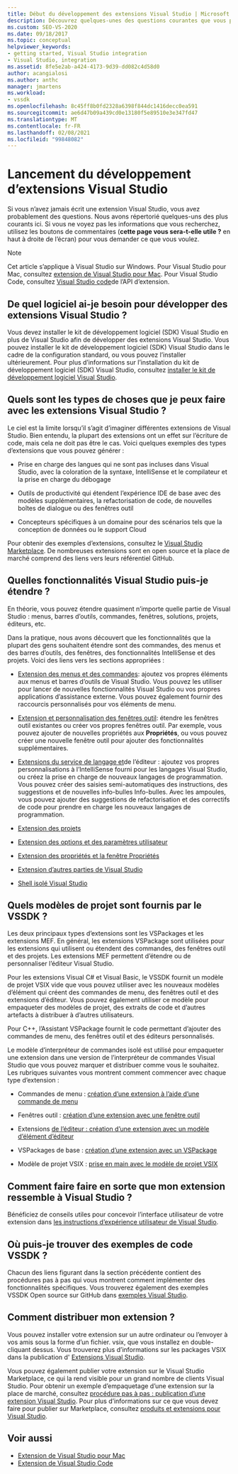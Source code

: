 ```yaml
---
title: Début du développement des extensions Visual Studio | Microsoft Docs
description: Découvrez quelques-unes des questions courantes que vous pouvez rencontrer lors du premier démarrage de l’écriture d’une extension Visual Studio.
ms.custom: SEO-VS-2020
ms.date: 09/18/2017
ms.topic: conceptual
helpviewer_keywords:
- getting started, Visual Studio integration
- Visual Studio, integration
ms.assetid: 8fe5e2ab-a424-4173-9d39-dd082c4d58d0
author: acangialosi
ms.author: anthc
manager: jmartens
ms.workload:
- vssdk
ms.openlocfilehash: 8c45ff8b0fd2328a6398f844dc1416decc0ea591
ms.sourcegitcommit: ae6d47b09a439cd0e13180f5e89510e3e347fd47
ms.translationtype: MT
ms.contentlocale: fr-FR
ms.lasthandoff: 02/08/2021
ms.locfileid: "99848082"
---
```

# <a name="starting-to-develop-visual-studio-extensions"></a>Lancement du développement d’extensions Visual Studio

Si vous n’avez jamais écrit une extension Visual Studio, vous avez probablement des questions. Nous avons répertorié quelques-uns des plus courants ici. Si vous ne voyez pas les informations que vous recherchez, utilisez les boutons de commentaires (**cette page vous sera-t-elle utile ?** en haut à droite de l’écran) pour vous demander ce que vous voulez.

> [!NOTE]
> Cet article s’applique à Visual Studio sur Windows. Pour Visual Studio pour Mac, consultez [extension de Visual Studio pour Mac](/visualstudio/mac/extending-visual-studio-mac). Pour Visual Studio Code, consultez [Visual Studio code](https://code.visualstudio.com/api)de l’API d’extension.

## <a name="what-software-do-i-need-to-develop-visual-studio-extensions"></a>De quel logiciel ai-je besoin pour développer des extensions Visual Studio ?

Vous devez installer le kit de développement logiciel (SDK) Visual Studio en plus de Visual Studio afin de développer des extensions Visual Studio. Vous pouvez installer le kit de développement logiciel (SDK) Visual Studio dans le cadre de la configuration standard, ou vous pouvez l’installer ultérieurement. Pour plus d’informations sur l’installation du kit de développement logiciel (SDK) Visual Studio, consultez [installer le kit de développement logiciel Visual Studio](../extensibility/installing-the-visual-studio-sdk.md).

## <a name="what-kinds-of-things-can-i-do-with-visual-studio-extensions"></a>Quels sont les types de choses que je peux faire avec les extensions Visual Studio ?

Le ciel est la limite lorsqu’il s’agit d’imaginer différentes extensions de Visual Studio. Bien entendu, la plupart des extensions ont un effet sur l’écriture de code, mais cela ne doit pas être le cas. Voici quelques exemples des types d’extensions que vous pouvez générer :

- Prise en charge des langues qui ne sont pas incluses dans Visual Studio, avec la coloration de la syntaxe, IntelliSense et le compilateur et la prise en charge du débogage

- Outils de productivité qui étendent l’expérience IDE de base avec des modèles supplémentaires, la refactorisation de code, de nouvelles boîtes de dialogue ou des fenêtres outil

- Concepteurs spécifiques à un domaine pour des scénarios tels que la conception de données ou le support Cloud

Pour obtenir des exemples d’extensions, consultez le [Visual Studio Marketplace](https://marketplace.visualstudio.com/vs). De nombreuses extensions sont en open source et la place de marché comprend des liens vers leurs référentiel GitHub.

## <a name="which-visual-studio-features-can-i-extend"></a>Quelles fonctionnalités Visual Studio puis-je étendre ?

En théorie, vous pouvez étendre quasiment n’importe quelle partie de Visual Studio : menus, barres d’outils, commandes, fenêtres, solutions, projets, éditeurs, etc.

Dans la pratique, nous avons découvert que les fonctionnalités que la plupart des gens souhaitent étendre sont des commandes, des menus et des barres d’outils, des fenêtres, des fonctionnalités IntelliSense et des projets. Voici des liens vers les sections appropriées :

- [Extension des menus et des commandes](../extensibility/extending-menus-and-commands.md): ajoutez vos propres éléments aux menus et barres d’outils de Visual Studio. Vous pouvez les utiliser pour lancer de nouvelles fonctionnalités Visual Studio ou vos propres applications d’assistance externe. Vous pouvez également fournir des raccourcis personnalisés pour vos éléments de menu.

- [Extension et personnalisation des fenêtres outil](../extensibility/extending-and-customizing-tool-windows.md): étendre les fenêtres outil existantes ou créer vos propres fenêtres outil. Par exemple, vous pouvez ajouter de nouvelles propriétés aux **Propriétés**, ou vous pouvez créer une nouvelle fenêtre outil pour ajouter des fonctionnalités supplémentaires.

- [Extensions du service de langage et](../extensibility/editor-and-language-service-extensions.md)de l’éditeur : ajoutez vos propres personnalisations à l’IntelliSense fourni pour les langages Visual Studio, ou créez la prise en charge de nouveaux langages de programmation. Vous pouvez créer des saisies semi-automatiques des instructions, des suggestions et de nouvelles info-bulles Info-bulles. Avec les ampoules, vous pouvez ajouter des suggestions de refactorisation et des correctifs de code pour prendre en charge les nouveaux langages de programmation.

- [Extension des projets](../extensibility/extending-projects.md)

- [Extension des options et des paramètres utilisateur](../extensibility/extending-user-settings-and-options.md)

- [Extension des propriétés et la fenêtre Propriétés](../extensibility/extending-properties-and-the-property-window.md)

- [Extension d’autres parties de Visual Studio](../extensibility/extending-other-parts-of-visual-studio.md)

- [Shell isolé Visual Studio](https://visualstudio.microsoft.com/vs/older-downloads/isolated-shell/)

## <a name="what-project-templates-are-provided-by-the-vssdk"></a><a name="BKMK_ProjectTemplate"></a> Quels modèles de projet sont fournis par le VSSDK ?
 Les deux principaux types d’extensions sont les VSPackages et les extensions MEF. En général, les extensions VSPackage sont utilisées pour les extensions qui utilisent ou étendent des commandes, des fenêtres outil et des projets. Les extensions MEF permettent d’étendre ou de personnaliser l’éditeur Visual Studio.

 Pour les extensions Visual C# et Visual Basic, le VSSDK fournit un modèle de projet VSIX vide que vous pouvez utiliser avec les nouveaux modèles d’élément qui créent des commandes de menu, des fenêtres outil et des extensions d’éditeur. Vous pouvez également utiliser ce modèle pour empaqueter des modèles de projet, des extraits de code et d’autres artefacts à distribuer à d’autres utilisateurs.

 Pour C++, l’Assistant VSPackage fournit le code permettant d’ajouter des commandes de menu, des fenêtres outil et des éditeurs personnalisés.

 Le modèle d’interpréteur de commandes isolé est utilisé pour empaqueter une extension dans une version de l’interpréteur de commandes Visual Studio que vous pouvez marquer et distribuer comme vous le souhaitez. Les rubriques suivantes vous montrent comment commencer avec chaque type d’extension :

- Commandes de menu : [création d’une extension à l’aide d’une commande de menu](../extensibility/creating-an-extension-with-a-menu-command.md)

- Fenêtres outil : [création d’une extension avec une fenêtre outil](../extensibility/creating-an-extension-with-a-tool-window.md)

- Extensions [de l’éditeur : création d’une extension avec un modèle d’élément d’éditeur](../extensibility/creating-an-extension-with-an-editor-item-template.md)

- VSPackages de base : [création d’une extension avec un VSPackage](../extensibility/creating-an-extension-with-a-vspackage.md)

- Modèle de projet VSIX : [prise en main avec le modèle de projet VSIX](../extensibility/getting-started-with-the-vsix-project-template.md)

## <a name="how-do-i-get-my-extension-to-look-like-visual-studio"></a>Comment faire faire en sorte que mon extension ressemble à Visual Studio ?
 Bénéficiez de conseils utiles pour concevoir l’interface utilisateur de votre extension dans [les instructions d’expérience utilisateur de Visual Studio](../extensibility/ux-guidelines/visual-studio-user-experience-guidelines.md).

## <a name="where-can-i-find-examples-of-vssdk-code"></a>Où puis-je trouver des exemples de code VSSDK ?
 Chacun des liens figurant dans la section précédente contient des procédures pas à pas qui vous montrent comment implémenter des fonctionnalités spécifiques. Vous trouverez également des exemples VSSDK Open source sur GitHub dans [exemples Visual Studio](https://github.com/Microsoft/VSSDK-Extensibility-Samples).

## <a name="how-can-i-distribute-my-extension"></a>Comment distribuer mon extension ?
 Vous pouvez installer votre extension sur un autre ordinateur ou l’envoyer à vos amis sous la forme d’un fichier. vsix, que vous installez en double-cliquant dessus. Vous trouverez plus d’informations sur les packages VSIX dans la publication d' [Extensions Visual Studio](../extensibility/shipping-visual-studio-extensions.md).

 Vous pouvez également publier votre extension sur le Visual Studio Marketplace, ce qui la rend visible pour un grand nombre de clients Visual Studio. Pour obtenir un exemple d’empaquetage d’une extension sur la place de marché, consultez [procédure pas à pas : publication d’une extension Visual Studio](../extensibility/walkthrough-publishing-a-visual-studio-extension.md). Pour plus d’informations sur ce que vous devez faire pour publier sur Marketplace, consultez [produits et extensions pour Visual Studio](/azure/devops/extend/overview?view=vsts&preserve-view=true).

## <a name="see-also"></a>Voir aussi

- [Extension de Visual Studio pour Mac](/visualstudio/mac/extending-visual-studio-mac)
- [Extension de Visual Studio Code](https://code.visualstudio.com/api)